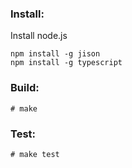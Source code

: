 ### Install:

Install node.js

```
npm install -g jison
npm install -g typescript
```

### Build:

```
# make 
```

### Test:

```
# make test
```
